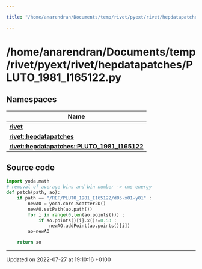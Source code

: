 ```yaml
---

title: "/home/anarendran/Documents/temp/rivet/pyext/rivet/hepdatapatches/PLUTO_1981_I165122.py"

---
```


# /home/anarendran/Documents/temp/rivet/pyext/rivet/hepdatapatches/PLUTO_1981_I165122.py



## Namespaces

| Name           |
| -------------- |
| **[rivet](http://example.org/namespaces/namespacerivet/)**  |
| **[rivet::hepdatapatches](http://example.org/namespaces/namespacerivet_1_1hepdatapatches/)**  |
| **[rivet::hepdatapatches::PLUTO_1981_I165122](http://example.org/namespaces/namespacerivet_1_1hepdatapatches_1_1pluto__1981__i165122/)**  |




## Source code

```python
import yoda,math
# removal of average bins and bin number -> cms energy
def patch(path, ao):
    if path == "/REF/PLUTO_1981_I165122/d05-x01-y01" :
        newAO = yoda.core.Scatter2D()
        newAO.setPath(ao.path())
        for i in range(0,len(ao.points())) :
            if ao.points()[i].x()!=0.53 :
                newAO.addPoint(ao.points()[i])
        ao=newAO

    return ao
```


-------------------------------

Updated on 2022-07-27 at 19:10:16 +0100
